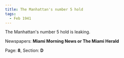 ```yaml
---  
title: The Manhattan's number 5 hold  
tags:  
  - Feb 1941  
---  
```

  
The Manhattan's number 5 hold is leaking.  
  
Newspapers: **Miami Morning News or The Miami Herald**  
  
Page: **8**, Section: **D** 
